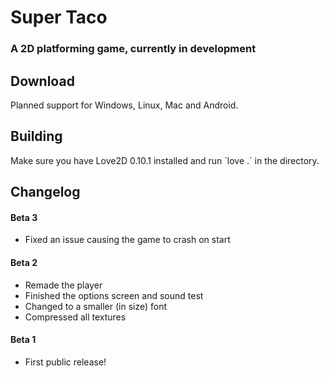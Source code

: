 # Super Taco

### A 2D platforming game, currently in development

## Download
Planned support for Windows, Linux, Mac and Android.

## Building
Make sure you have Love2D 0.10.1 installed and run ´love .´ in the directory.

## Changelog

#### Beta 3
* Fixed an issue causing the game to crash on start

#### Beta 2
* Remade the player
* Finished the options screen and sound test
* Changed to a smaller (in size) font
* Compressed all textures

#### Beta 1
* First public release!

